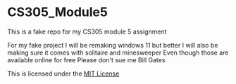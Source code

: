 # CS305_Module5
This is a fake repo for my CS305 module 5 assignment

For my fake project I will be remaking windows 11 but better 
I will also be making sure it comes with solitaire and minesweeper
Even though those are available online for free 
Please don't sue me Bill Gates

This is licensed under the [MIT License](LISENCE)

